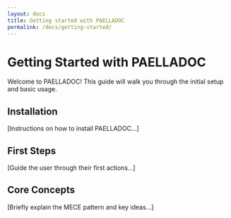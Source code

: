 ```yaml
---
layout: docs
title: Getting started with PAELLADOC
permalink: /docs/getting-started/
---
```


# Getting Started with PAELLADOC

Welcome to PAELLADOC! This guide will walk you through the initial setup and basic usage.

## Installation

[Instructions on how to install PAELLADOC...]

## First Steps

[Guide the user through their first actions...]

## Core Concepts

[Briefly explain the MECE pattern and key ideas...]
